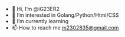 - 👋 Hi, I’m @iG23ER2
- 👀 I’m interested in Golang/Python/Html/CSS
- 🌱 I’m currently learning
- 📫 How to reach me m2302835@gmail.com

<!---
iG23ER2/iG23ER2 is a ✨ special ✨ repository because its `README.md` (this file) appears on your GitHub profile.
You can click the Preview link to take a look at your changes.
--->
